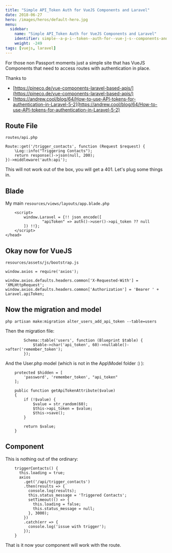 ```yaml
---
title: "Simple API_Token Auth for VueJS Components and Laravel"
date: 2018-06-27
hero: /images/heros/default-hero.jpg
menu:
  sidebar:
    name: "Simple API_Token Auth for VueJS Components and Laravel"
    identifier: simple--a-p-i--token--auth-for--vue-j-s--components-and--laravel
    weight: -249
tags: [vuejs, laravel]
---
```


For those non Passport moments just a simple site that has VueJS Components that need to access routes with authentication in place.

Thanks to 

  * [https://pineco.de/vue-components-laravel-based-apis/](https://pineco.de/vue-components-laravel-based-apis/)
  * [https://andrew.cool/blog/64/How-to-use-API-tokens-for-authentication-in-Laravel-5-2](https://andrew.cool/blog/64/How-to-use-API-tokens-for-authentication-in-Laravel-5-2)

## Route File

`routes/api.php`
```
Route::get('/trigger_contacts', function (Request $request) {
    \Log::info("Triggering Contacts");
    return response()->json(null, 200);
})->middleware('auth:api');
```

This will not work out of the box, you will get a 401.  Let's plug some things in.

## Blade
My main `resources/views/layouts/app.blade.php`

```
    <script>
        window.Laravel = {!! json_encode([
                "apiToken" => auth()->user()->api_token ?? null
        ]) !!};
    </script>
</head>
```

## Okay now for VueJS
`resources/assets/js/bootstrap.js`

```
window.axios = require('axios');

window.axios.defaults.headers.common['X-Requested-With'] = 'XMLHttpRequest';
window.axios.defaults.headers.common['Authorization'] = 'Bearer ' + Laravel.apiToken;

```

## Now the migration and model

```
php artisan make:migration alter_users_add_api_token --table=users
```

Then the migration file:

```
        Schema::table('users', function (Blueprint $table) {
            $table->char('api_token', 60)->nullable()->after('remember_token');
        });
```

And the User.php model (which is not in the App\Model folder :) ):

```
    protected $hidden = [
        'password', 'remember_token', "api_token"
    ];

    public function getApiTokenAttribute($value)
    {
        if (!$value) {
            $value = str_random(60);
            $this->api_token = $value;
            $this->save();
        }

        return $value;
    }
```

## Component

This is nothing out of the ordinary:

```
    triggerContacts() {
      this.loading = true;
      axios
        .get('/api/trigger_contacts')
        .then(results => {
          console.log(results);
          this.status_message = 'Triggered Contacts';
          setTimeout(() => {
            this.loading = false;
            this.status_message = null;
          }, 3000);
        })
        .catch(err => {
          console.log('issue with trigger');
        });
    }
```

That is it now your component will work with the route.